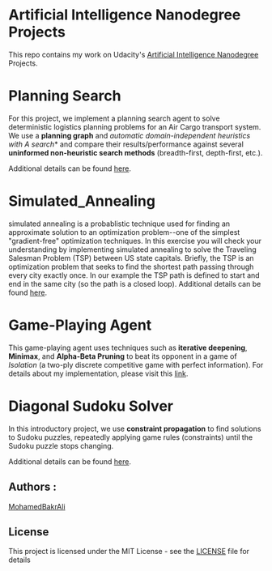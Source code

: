 Artificial Intelligence Nanodegree Projects
===========================================
This repo contains my work on Udacity's [Artificial Intelligence Nanodegree](https://www.udacity.com/course/artificial-intelligence-nanodegree--nd889) Projects.

# Planning Search

For this project, we implement a planning search agent to solve deterministic logistics planning problems for an Air Cargo transport system. We use a **planning graph** and **automatic domain-independent heuristics with A* search** and compare their results/performance against several **uninformed non-heuristic search methods** (breadth-first, depth-first, etc.).

Additional details can be found [here](./AIND-Planning/README.md).

# Simulated_Annealing

simulated annealing is a probablistic technique used for finding an approximate solution to an optimization problem--one of the simplest "gradient-free" optimization techniques. In this exercise you will check your understanding by implementing simulated annealing to solve the Traveling Salesman Problem (TSP) between US state capitals.  Briefly, the TSP is an optimization problem that seeks to find the shortest path passing through every city exactly once.  In our example the TSP path is defined to start and end in the same city (so the path is a closed loop).
Additional details can be found [here](./AIND-Planning/README.md).

# Game-Playing Agent

This game-playing agent uses techniques such as **iterative deepening**, **Minimax**, and **Alpha-Beta Pruning** to beat its opponent in a game of *Isolation* (a two-ply discrete competitive game with perfect information).
For details about my implementation, please visit this [link](./AIND-Isolation/README.md).

# Diagonal Sudoku Solver

In this introductory project, we use **constraint propagation** to find solutions to Sudoku puzzles, repeatedly applying game rules (constraints) until the Sudoku puzzle stops changing.

Additional details can be found [here](./AIND-Sudoku-solution/README.md).

## Authors :
[MohamedBakrAli](https://github.com/MohamedBakrAli)

## License

This project is licensed under the MIT License - see the [LICENSE](LICENSE) file for details
